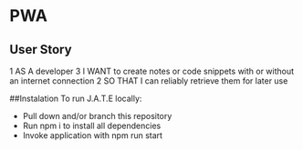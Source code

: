 # PWA
## User Story 
1 AS A developer
3  I WANT to create notes or code snippets with or without an internet connection
2 SO THAT I can reliably retrieve them for later use

##Instalation
To run J.A.T.E locally:
* Pull down and/or branch this repository
* Run npm i to install all dependencies
* Invoke application with npm run start

